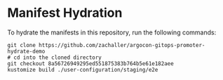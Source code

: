 # Manifest Hydration

To hydrate the manifests in this repository, run the following commands:

```shell
git clone https://github.com/zachaller/argocon-gitops-promoter-hydrate-demo
# cd into the cloned directory
git checkout 8a56726949295ed551875383b764b5e61e182aee
kustomize build ./user-configuration/staging/e2e
```
